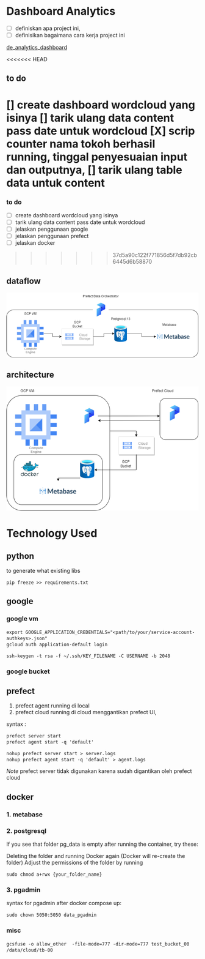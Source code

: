 # Dashboard Analytics

- [ ] definiskan apa project ini,
- [ ] definisikan bagaimana cara kerja project ini

[de_analytics_dashboard](http://35.223.23.31:3000/public/dashboard/53ca46a7-2745-406e-ac8e-482846b61675)

<<<<<<< HEAD
## to do
[] create dashboard wordcloud yang isinya 
[] tarik ulang data content pass date untuk wordcloud
[X] scrip counter nama tokoh berhasil running, tinggal penyesuaian input dan outputnya,
[] tarik ulang table data untuk content
=======
### to do
- [ ] create dashboard wordcloud yang isinya 
- [ ] tarik ulang data content pass date untuk wordcloud
- [ ] jelaskan penggunaan google
- [ ] jelaskan penggunaan prefect
- [ ] jelaskan docker  

>>>>>>> 37d5a90c122f771856d5f7db92cb6445d6b58870

## dataflow

![df](pict/dateng_proj-Dataflow.drawio.png)

## architecture

![df](pict/dateng_proj-architecture.drawio1.png)

# Technology Used

## python

to generate what existing libs
```
pip freeze >> requirements.txt
```

## google 

### google vm

```
export GOOGLE_APPLICATION_CREDENTIALS="<path/to/your/service-account-authkeys>.json"
gcloud auth application-default login
```

```
ssh-keygen -t rsa -f ~/.ssh/KEY_FILENAME -C USERNAME -b 2048
```

### google bucket


## prefect 

1. prefect agent running di local
2. prefect cloud running di cloud menggantikan prefect UI, 


syntax :

```
prefect server start
prefect agent start -q 'default'
```

```
nohup prefect server start > server.logs
nohup prefect agent start -q 'default' > agent.logs

```
*Note* prefect server tidak digunakan karena sudah digantikan oleh prefect cloud

## docker 

### 1. metabase
### 2. postgresql

If you see that folder pg_data is empty after running the container, try these:

Deleting the folder and running Docker again (Docker will re-create the folder)
Adjust the permissions of the folder by running 
```
sudo chmod a+rwx {your_folder_name}
```

### 3. pgadmin

syntax for pgadmin after docker compose up:

```
sudo chown 5050:5050 data_pgadmin
```

### misc


```
gcsfuse -o allow_other  -file-mode=777 -dir-mode=777 test_bucket_00 /data/cloud/tb-00
```